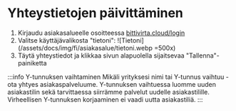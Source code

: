 # Yhteystietojen päivittäminen

1. Kirjaudu asiakasalueelle osoitteessa [bittivirta.cloud/login](https://bittivirta.cloud/login)
2. Valitse käyttäjävalikosta "tietoni":
    ![Tietoni](/assets/docs/img/fi/asiakasalue/tietoni.webp =500x)
3. Täytä yhteystiedot ja klikkaa sivun alapuolella sijaitsevaa "Tallenna"-painiketta

:::info Y-tunnuksen vaihtaminen
Mikäli yrityksesi nimi tai Y-tunnus vaihtuu - ota yhtyes asiakaspalveluume. Y-tunnuksen vaihtuessa luomme uuden asiakastilin sekä tarvittaessa siirrämme palvelut uudelle asiakastilille. Virheellisen Y-tunnuksen korjaaminen ei vaadi uutta asiakastiliä.
:::